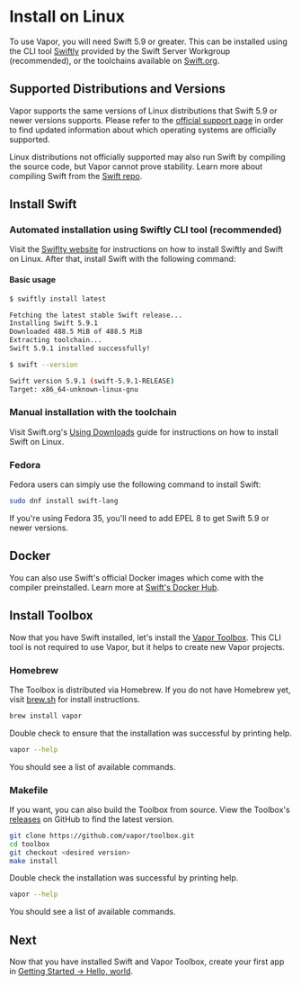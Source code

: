 # Install on Linux

To use Vapor, you will need Swift 5.9 or greater. This can be installed using the CLI tool [Swiftly](https://swiftlang.github.io/swiftly/) provided by the Swift Server Workgroup (recommended), or the toolchains available on [Swift.org](https://swift.org/download/).

## Supported Distributions and Versions

Vapor supports the same versions of Linux distributions that Swift 5.9 or newer versions supports. Please refer to the [official support page](https://www.swift.org/platform-support/) in order to find updated information about which operating systems are officially supported.

Linux distributions not officially supported may also run Swift by compiling the source code, but Vapor cannot prove stability. Learn more about compiling Swift from the [Swift repo](https://github.com/apple/swift#getting-started).

## Install Swift

### Automated installation using Swiftly CLI tool (recommended)

Visit the [Swiflty website](https://swiftlang.github.io/swiftly/) for instructions on how to install Swiftly and Swift on Linux. After that, install Swift with the following command:

#### Basic usage

```sh
$ swiftly install latest

Fetching the latest stable Swift release...
Installing Swift 5.9.1
Downloaded 488.5 MiB of 488.5 MiB
Extracting toolchain...
Swift 5.9.1 installed successfully!

$ swift --version

Swift version 5.9.1 (swift-5.9.1-RELEASE)
Target: x86_64-unknown-linux-gnu
```

### Manual installation with the toolchain

Visit Swift.org's [Using Downloads](https://swift.org/download/#using-downloads) guide for instructions on how to install Swift on Linux.

### Fedora

Fedora users can simply use the following command to install Swift:

```sh
sudo dnf install swift-lang
```

If you're using Fedora 35, you'll need to add EPEL 8 to get Swift 5.9 or newer versions. 

## Docker

You can also use Swift's official Docker images which come with the compiler preinstalled. Learn more at [Swift's Docker Hub](https://hub.docker.com/_/swift).

## Install Toolbox

Now that you have Swift installed, let's install the [Vapor Toolbox](https://github.com/vapor/toolbox). This CLI tool is not required to use Vapor, but it helps to create new Vapor projects.

### Homebrew

The Toolbox is distributed via Homebrew. If you do not have Homebrew yet, visit <a href="https://brew.sh" target="_blank">brew.sh</a> for install instructions.

```sh
brew install vapor
```

Double check to ensure that the installation was successful by printing help.

```sh
vapor --help
```

You should see a list of available commands.

### Makefile

If you want, you can also build the Toolbox from source. View the Toolbox's <a href="https://github.com/vapor/toolbox/releases" target="_blank">releases</a> on GitHub to find the latest version.

```sh
git clone https://github.com/vapor/toolbox.git
cd toolbox
git checkout <desired version>
make install
```

Double check the installation was successful by printing help.

```sh
vapor --help
```

You should see a list of available commands.

## Next

Now that you have installed Swift and Vapor Toolbox, create your first app in [Getting Started &rarr; Hello, world](../getting-started/hello-world.md).
